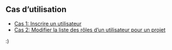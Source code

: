 ## Cas d’utilisation

* [Cas 1: Inscrire un utilisateur](usercases/uc1/usercase.md)
* [Cas 2: Modifier la liste des rôles d’un utilisateur pour un projet](usercases/uc2/usercase.md)

:)